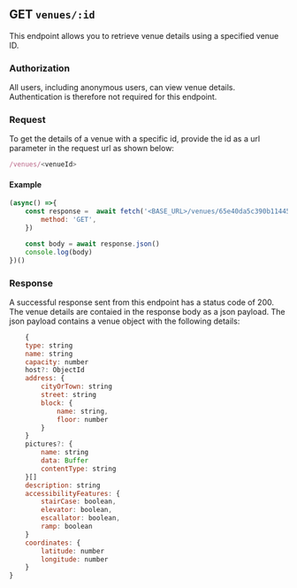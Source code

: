## GET `venues/:id`

This endpoint allows you to retrieve venue details using a specified venue ID.

### Authorization
All users, including anonymous users, can view venue details. Authentication is therefore not required for this endpoint.


### Request
To get the details of a venue with a specific id, provide the id as a url parameter in the request url as shown below:

```javascript
/venues/<venueId>
```

#### Example

```javascript
(async() =>{
    const response =  await fetch('<BASE_URL>/venues/65e40da5c390b114451cebb5',{
        method: 'GET',
    })

    const body = await response.json()
    console.log(body)
})()
```

### Response
A successful response sent from this endpoint has a status code of 200. The venue details are contaied in the response body as a json payload. The json payload contains a venue object with the following details:

```javascript
    {
    type: string
    name: string
    capacity: number
    host?: ObjectId
    address: {
        cityOrTown: string
        street: string
        block: {
            name: string,
            floor: number
        }
    }
    pictures?: {
        name: string
        data: Buffer
        contentType: string
    }[]
    description: string
    accessibilityFeatures: {
        stairCase: boolean,
        elevator: boolean,
        escallator: boolean,
        ramp: boolean
    }
    coordinates: {
        latitude: number
        longitude: number
    }
}
```
